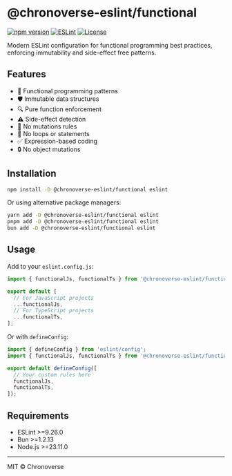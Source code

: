 # @chronoverse-eslint/functional

[![npm version](https://img.shields.io/npm/v/@chronoverse-eslint/functional.svg)](https://www.npmjs.com/package/@chronoverse-eslint/functional)
[![ESLint](https://img.shields.io/badge/ESLint-v9.26.0-4B32C3.svg)](https://eslint.org)
[![License](https://img.shields.io/badge/license-MIT-4B32C3.svg)](LICENSE)

Modern ESLint configuration for functional programming best practices, enforcing immutability and side-effect free patterns.

## Features

- 🧩 Functional programming patterns
- 🛡️ Immutable data structures
- 🔍 Pure function enforcement
- ⚠️ Side-effect detection
- 🔄 No mutations rules
- 🚫 No loops or statements
- ✅ Expression-based coding
- 🔒 No object mutations

## Installation

```bash
npm install -D @chronoverse-eslint/functional eslint
```

Or using alternative package managers:

```bash
yarn add -D @chronoverse-eslint/functional eslint
pnpm add -D @chronoverse-eslint/functional eslint
bun add -D @chronoverse-eslint/functional eslint
```

## Usage

Add to your `eslint.config.js`:

```javascript
import { functionalJs, functionalTs } from '@chronoverse-eslint/functional';

export default [
  // For JavaScript projects
  ...functionalJs,
  // For TypeScript projects
  ...functionalTs,
];
```

Or with `defineConfig`:

```javascript
import { defineConfig } from 'eslint/config';
import { functionalJs, functionalTs } from '@chronoverse-eslint/functional';

export default defineConfig([
  // Your custom rules here
  functionalJs,
  functionalTs,
]);
```

## Requirements

- ESLint >=9.26.0
- Bun >=1.2.13
- Node.js >=23.11.0

---

MIT © Chronoverse
